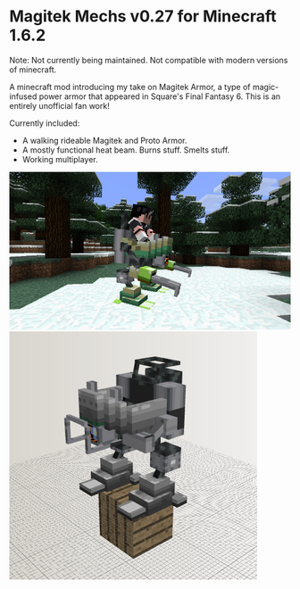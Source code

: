 Magitek Mechs v0.27 for Minecraft 1.6.2
=============

Note: Not currently being maintained. Not compatible with modern versions of minecraft.

A minecraft mod introducing my take on Magitek Armor, a type of magic-infused power armor that appeared in Square's Final Fantasy 6. This is an entirely unofficial fan work!

Currently included:

* A walking rideable Magitek and Proto Armor.
* A mostly functional heat beam. Burns stuff. Smelts stuff.
* Working multiplayer.

![Magitek Armor](/screenshots/mtmsnow.png?raw=true)
![Proto Armor](/screenshots/mtmproto.png?raw=true)
